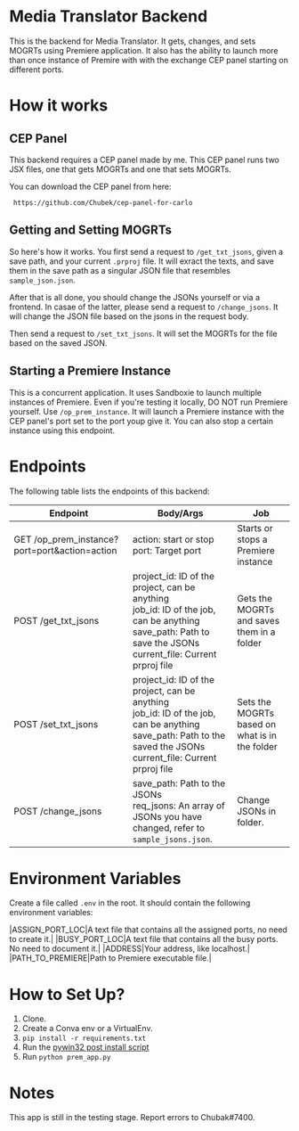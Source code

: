 # Media Translator Backend

This is the backend for Media Translator. It gets, changes, and sets MOGRTs using Premiere application. It also has the ability to launch more than once instance of Premire with with the exchange CEP panel starting on different ports.


# How it works
## CEP Panel
This backend requires a CEP panel made by me. This CEP panel runs two JSX files, one that gets MOGRTs and one that sets MOGRTs.

You can download the CEP panel from here:

```
 https://github.com/Chubek/cep-panel-for-carlo
 ```

 ## Getting and Setting MOGRTs
So here's how it works. You first send a request to `/get_txt_jsons`, given a save path, and your current `.prproj` file. It will exract the texts, and save them in the save path as a singular JSON file that resembles `sample_json.json`.

After that is all done, you should change the JSONs yourself or via a frontend. In casae of the latter, please send a request to `/change_jsons`. It will change the JSON file based on the jsons in the request body.

Then send a request to `/set_txt_jsons`. It will set the MOGRTs for the file based on the saved JSON.

## Starting a Premiere Instance
This is a concurrent application. It uses Sandboxie to launch multiple instances of Premiere. Even if you're testing it locally, DO NOT run Premiere yourself. Use `/op_prem_instance`. It will launch a Premiere instance with the CEP panel's port set to the port youp give it. You can also stop a certain instance using this endpoint.


# Endpoints

The following table lists the endpoints of this backend:

|Endpoint|Body/Args|Job|
|--------|---------|---|
|GET /op_prem_instance?port=port&action=action|action: start or stop<br> port: Target port|Starts or stops a Premiere instance|
|POST /get_txt_jsons|project_id: ID of the project, can be anything<br> job_id: ID of the job, can be anything<br>save_path: Path to save the JSONs<br>current_file: Current prproj file|Gets the MOGRTs and saves them in a folder|
|POST /set_txt_jsons|project_id: ID of the project, can be anything<br> job_id: ID of the job, can be anything<br>save_path: Path to the saved the JSONs<br>current_file: Current prproj file|Sets the MOGRTs based on what is in the folder|
|POST /change_jsons|save_path: Path to the JSONs<br>req_jsons: An array of JSONs you have changed, refer to `sample_jsons.json`.|Change JSONs in folder.|


# Environment Variables
Create a file called `.env` in the root. It should contain the following environment variables:

|ASSIGN_PORT_LOC|A text file that contains all the assigned ports, no need to create it.|
|BUSY_PORT_LOC|A text file that contains all the busy ports. No need to document it.|
|ADDRESS|Your address, like localhost.|
|PATH_TO_PREMIERE|Path to Premiere executable file.|


# How to Set Up?
1. Clone.
2. Create a Conva env or a VirtualEnv.
3. `pip install -r requirements.txt`
4. Run the [pywin32 post install script](https://github.com/mhammond/pywin32#installing-via-pip)
5. Run `python prem_app.py`


# Notes
This app is still in the testing stage. Report errors to Chubak#7400.